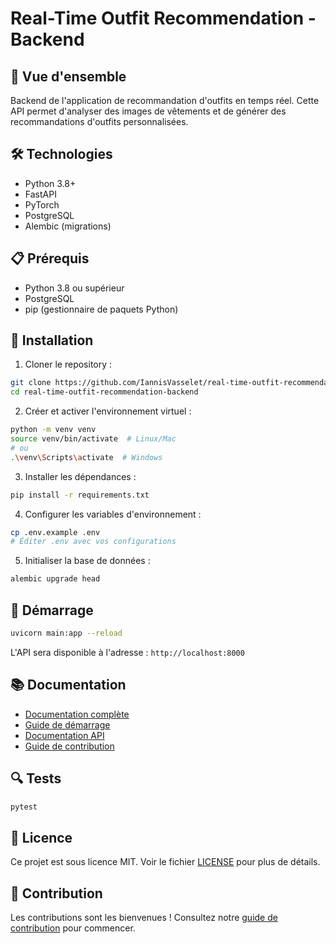 # Real-Time Outfit Recommendation - Backend

## 🚀 Vue d'ensemble

Backend de l'application de recommandation d'outfits en temps réel. Cette API permet d'analyser des images de vêtements et de générer des recommandations d'outfits personnalisées.

## 🛠️ Technologies

- Python 3.8+
- FastAPI
- PyTorch
- PostgreSQL
- Alembic (migrations)

## 📋 Prérequis

- Python 3.8 ou supérieur
- PostgreSQL
- pip (gestionnaire de paquets Python)

## 🚀 Installation

1. Cloner le repository :
```bash
git clone https://github.com/IannisVasselet/real-time-outfit-recommendation-backend.git
cd real-time-outfit-recommendation-backend
```

2. Créer et activer l'environnement virtuel :
```bash
python -m venv venv
source venv/bin/activate  # Linux/Mac
# ou
.\venv\Scripts\activate  # Windows
```

3. Installer les dépendances :
```bash
pip install -r requirements.txt
```

4. Configurer les variables d'environnement :
```bash
cp .env.example .env
# Éditer .env avec vos configurations
```

5. Initialiser la base de données :
```bash
alembic upgrade head
```

## 🚀 Démarrage

```bash
uvicorn main:app --reload
```

L'API sera disponible à l'adresse : `http://localhost:8000`

## 📚 Documentation

- [Documentation complète](docs/README.md)
- [Guide de démarrage](docs/guides/getting-started.md)
- [Documentation API](docs/api/overview.md)
- [Guide de contribution](docs/CONTRIBUTING.md)

## 🔍 Tests

```bash
pytest
```

## 📝 Licence

Ce projet est sous licence MIT. Voir le fichier [LICENSE](LICENSE) pour plus de détails.

## 🤝 Contribution

Les contributions sont les bienvenues ! Consultez notre [guide de contribution](docs/CONTRIBUTING.md) pour commencer. 